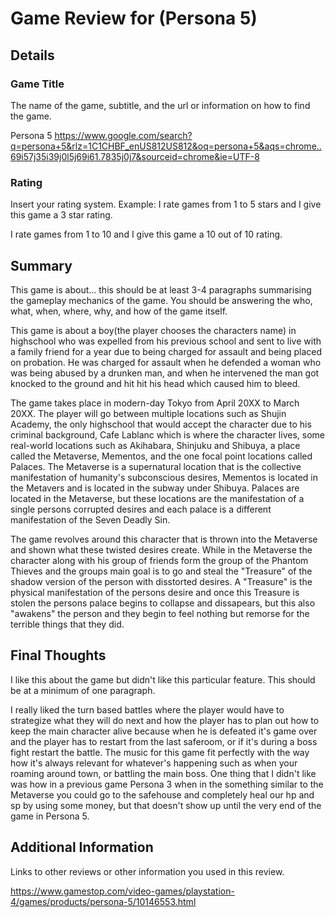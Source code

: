 # Game Review for (Persona 5)

## Details

### Game Title
The name of the game, subtitle, and the url or information on how to find the game.

Persona 5 
https://www.google.com/search?q=persona+5&rlz=1C1CHBF_enUS812US812&oq=persona+5&aqs=chrome..69i57j35i39j0l5j69i61.7835j0j7&sourceid=chrome&ie=UTF-8

### Rating
Insert your rating system. Example: I rate games from 1 to 5 stars and I give this game a 3 star rating.

I rate games from 1 to 10 and I give this game a 10 out of 10 rating.

## Summary
This game is about... this should be at least 3-4 paragraphs summarising the gameplay mechanics of the game. You should be answering the who, what, when, where, why, and how of the game itself.

This game is about a boy(the player chooses the characters name) in highschool who was expelled from his previous school and sent to live with a family friend for a year due to being charged for assault and being placed on probation. 
He was charged for assault when he defended a woman who was being abused by a drunken man, and when he intervened the man got knocked to the ground and hit hit his head which caused him to bleed.

The game takes place in modern-day Tokyo from April 20XX to March 20XX. The player will go between multiple locations such as Shujin Academy, the only highschool that would accept the character due to his criminal background, Cafe Lablanc which is where the character lives, some real-world locations such as Akihabara, Shinjuku and Shibuya, a place called the Metaverse, Mementos, and the one focal point locations called Palaces. 
The Metaverse is a supernatural location that is the collective manifestation of humanity's subconscious desires, Mementos is located in the Metavers and is located in the subway under Shibuya. Palaces are located in the Metaverse, but these locations are the manifestation of a single persons corrupted desires and each palace is a different manifestation of the Seven Deadly Sin.

The game revolves around this character that is thrown into the Metaverse and shown what these twisted desires create. While in the Metaverse the character along with his group of friends form the group of the Phantom Thieves and the groups main goal is to go and steal the "Treasure" of the shadow version of the person with disstorted desires. 
A "Treasure" is the physical manifestation of the persons desire and once this Treasure is stolen the persons palace begins to collapse and dissapears, but this also "awakens" the person and they begin to feel nothing but remorse for the terrible things that they did.

## Final Thoughts
I like this about the game but didn't like this particular feature. This should be at a minimum of one paragraph.

I really liked the turn based battles where the player would have to strategize what they will do next and how the player has to plan out how to keep the main character alive because when he is defeated it's game over and the player has to restart from the last saferoom, or if it's during a boss fight restart the battle. 
The music for this game fit perfectly with the way how it's always relevant for whatever's happening such as when your roaming around town, or battling the main boss. One thing that I didn't like was how in a previous game Persona 3 when in the something similar to the Metaverse you could go to the safehouse and completely heal our hp and sp by using some money, but that doesn't show up until the very end of the game in Persona 5.

## Additional Information
Links to other reviews or other information you used in this review.

https://www.gamestop.com/video-games/playstation-4/games/products/persona-5/10146553.html
